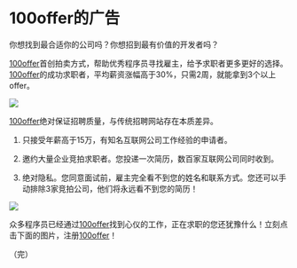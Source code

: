 # 100offer的广告

你想找到最合适你的公司吗？你想招到最有价值的开发者吗？

[100offer](https://100offer.com/join/ruanyifeng)首创拍卖方式，帮助优秀程序员寻找雇主，给予求职者更多更好的选择。[100offer](https://100offer.com/join/ruanyifeng)的成功求职者，平均薪资涨幅高于30%，只需2周，就能拿到3个以上offer。

[![](http://image.beekka.com/blog/2014/ad2014110301.jpg)](https://100offer.com/join/ruanyifeng)

[100offer](https://100offer.com/join/ruanyifeng)绝对保证招聘质量，与传统招聘网站存在本质差异。

1. 只接受年薪高于15万，有知名互联网公司工作经验的申请者。

2. 邀约大量企业竞拍求职者。您投递一次简历，数百家互联网公司同时收到。

3. 绝对隐私。您同意面试前，雇主完全看不到您的姓名和联系方式。您还可以手动排除3家竞拍公司，他们将永远看不到您的简历！

[![](http://image.beekka.com/blog/2014/ad2014110302.jpg)](https://100offer.com/join/ruanyifeng)

众多程序员已经通过[100offer](https://100offer.com/join/ruanyifeng)找到心仪的工作，正在求职的您还犹豫什么！立刻点击下面的图片，注册[100offer](https://100offer.com/join/ruanyifeng)！

（完）
